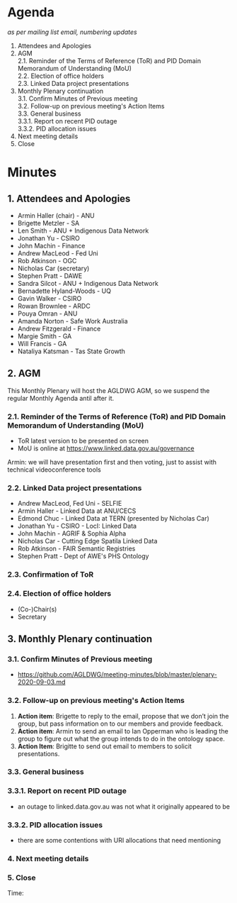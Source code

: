 # Agenda
*as per mailing list email, numbering updates*

1. Attendees and Apologies  
2. AGM  
2.1. Reminder of the Terms of Reference (ToR) and PID Domain Memorandum of Understanding (MoU)  
2.2. Election of office holders  
2.3. Linked Data project presentations  
3. Monthly Plenary continuation  
3.1. Confirm Minutes of Previous meeting  
3.2. Follow-up on previous meeting's Action Items  
3.3. General business  
3.3.1. Report on recent PID outage  
3.3.2. PID allocation issues  
4. Next meeting details  
5. Close  


# Minutes

## 1. Attendees and Apologies
  - Armin Haller (chair) - ANU
  - Brigette Metzler - SA
  - Len Smith - ANU + Indigenous Data Network
  - Jonathan Yu - CSIRO
  - John Machin - Finance
  - Andrew MacLeod - Fed Uni
  - Rob Atkinson - OGC
  - Nicholas Car (secretary)
  - Stephen Pratt - DAWE
  - Sandra Silcot - ANU + Indigenous Data Network
  - Bernadette Hyland-Woods - UQ
  - Gavin Walker - CSIRO
  - Rowan Brownlee - ARDC
  - Pouya Omran - ANU
  - Amanda Norton - Safe Work Australia 
  - Andrew Fitzgerald - Finance
  - Margie Smith - GA
  - Will Francis - GA
  - Nataliya Katsman - Tas State Growth
  

## 2. AGM
This Monthly Plenary will host the AGLDWG AGM, so we suspend the regular Monthly Agenda antil after it.

### 2.1. Reminder of the Terms of Reference (ToR) and PID Domain Memorandum of Understanding (MoU)
  - ToR latest version to be presented on screen
  - MoU is online at https://www.linked.data.gov.au/governance

Armin: we will have presentation first and then voting, just to assist with technical videoconference tools

### 2.2. Linked Data project presentations
  - Andrew MacLeod, Fed Uni - SELFIE
  - Armin Haller - Linked Data at ANU/CECS
  - Edmond Chuc - Linked Data at TERN (presented by Nicholas Car)
  - Jonathan Yu - CSIRO - LocI: Linked Data
  - John Machin - AGRIF & Sophia Alpha
  - Nicholas Car - Cutting Edge Spatila Linked Data
  - Rob Atkinson - FAIR Semantic Registries
  - Stephen Pratt - Dept of AWE's PHS Ontology
  
### 2.3. Confirmation of ToR
  
### 2.4. Election of office holders
  - (Co-)Chair(s)
  - Secretary

## 3. Monthly Plenary continuation

### 3.1. Confirm Minutes of Previous meeting
  - https://github.com/AGLDWG/meeting-minutes/blob/master/plenary-2020-09-03.md

### 3.2. Follow-up on previous meeting's Action Items
1. **Action item**: Brigette to reply to the email, propose that we don’t join the group, but pass information on to our members and provide feedback.
2. **Action item**: Armin to send an email to Ian Opperman who is leading the group to figure out what the group intends to do in the ontology space.
3. **Action Item**: Brigitte to send out email to members to solicit presentations.

### 3.3. General business
### 3.3.1. Report on recent PID outage
  - an outage to linked.data.gov.au was not what it originally appeared to be
### 3.3.2. PID allocation issues
  - there are some contentions with URI allocations that need mentioning

### 4. Next meeting details

### 5. Close
Time: 
